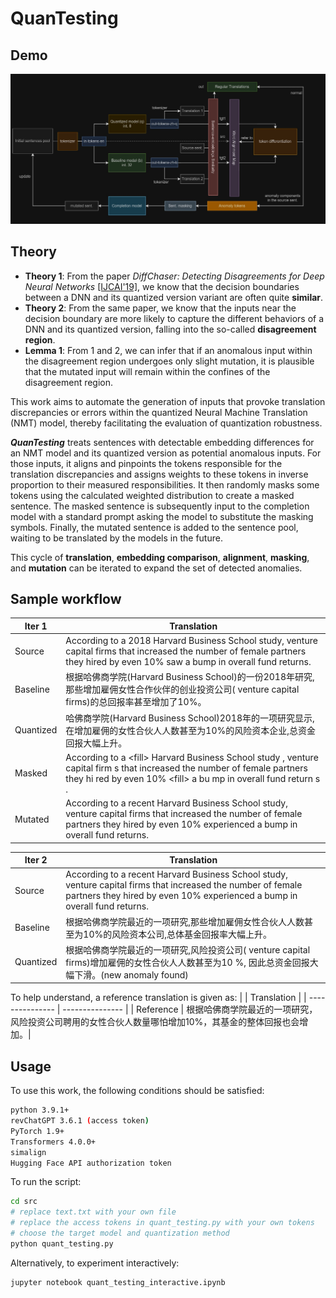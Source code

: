 # QuanTesting
## Demo
![Demo](https://github.com/xyliu-cs/QuanTesting/blob/8d285118f8668cbcc10e58bf95dec39ecf7358be/dark.jpg)

## Theory
* **Theory 1**: From the paper *DiffChaser: Detecting Disagreements for Deep Neural Networks* [\[IJCAI'19\]](https://www.ijcai.org/proceedings/2019/0800.pdf), we know that the decision boundaries between a DNN and its quantized version variant are often quite **similar**.
* **Theory 2**: From the same paper, we know that the inputs near the decision boundary are more likely to capture the different behaviors of a DNN and its quantized version, falling into the so-called **disagreement region**.
* **Lemma 1**: From 1 and 2, we can infer that if an anomalous input within the disagreement region undergoes only slight mutation, it is plausible that the mutated input will remain within the confines of the disagreement region.

This work aims to automate the generation of inputs that provoke translation discrepancies or errors within the quantized Neural Machine Translation (NMT) model, thereby facilitating the evaluation of quantization robustness.  
  
**_QuanTesting_** treats sentences with detectable embedding differences for an NMT model and its quantized version as potential anomalous inputs. For those inputs, it aligns and pinpoints the tokens responsible for the translation discrepancies and assigns weights to these tokens in inverse proportion to their measured responsibilities. It then randomly masks some tokens using the calculated weighted distribution to create a masked sentence. The masked sentence is subsequently input to the completion model with a standard prompt asking the model to substitute the masking symbols. Finally, the mutated sentence is added to the sentence pool, waiting to be translated by the models in the future.
  
This cycle of **translation**, **embedding comparison**, **alignment**, **masking**, and **mutation** can be iterated to expand the set of detected anomalies.

## Sample workflow
| Iter 1 | Translation | 
| --------------- | --------------- | 
| Source    | According to a 2018 Harvard Business School study, venture capital firms that increased the number of female partners they hired by even 10% saw a bump in overall fund returns.|
| Baseline  | 根据哈佛商学院(Harvard Business School)的一份2018年研究,那些增加雇佣女性合作伙伴的创业投资公司( venture capital firms)的总回报率甚至增加了10%。|  
| Quantized | 哈佛商学院(Harvard Business School)2018年的一项研究显示,在增加雇佣的女性合伙人人数甚至为10%的风险资本企业,总资金回报大幅上升。 |  
| Masked    | According to a \<fill\> Harvard Business School study , venture capital firm s that increased the number of female partners they hi red by even 10% \<fill\> a bu mp in overall fund return s .|  
| Mutated   | According to a recent Harvard Business School study, venture capital firms that increased the number of female partners they hired by even 10% experienced a bump in overall fund returns.|  


| Iter 2 | Translation | 
| --------------- | --------------- | 
| Source    | According to a recent Harvard Business School study, venture capital firms that increased the number of female partners they hired by even 10% experienced a bump in overall fund returns.|  
| Baseline  | 根据哈佛商学院最近的一项研究,那些增加雇佣女性合伙人人数甚至为10%的风险资本公司,总体基金回报率大幅上升。|  
| Quantized | 根据哈佛商学院最近的一项研究,风险投资公司( venture capital firms)增加雇佣的女性合伙人人数甚至为10 %, 因此总资金回报大幅下滑。(new anomaly found) |  


To help understand, a reference translation is given as:
|           | Translation | 
| --------------- | --------------- | 
| Reference | 根据哈佛商学院最近的一项研究，风险投资公司聘用的女性合伙人数量哪怕增加10%，其基金的整体回报也会增加。|


## Usage
To use this work, the following conditions should be satisfied:
```bash
python 3.9.1+
revChatGPT 3.6.1 (access token)
PyTorch 1.9+
Transformers 4.0.0+
simalign
Hugging Face API authorization token 
```


To run the script:
```bash
cd src
# replace text.txt with your own file
# replace the access tokens in quant_testing.py with your own tokens
# choose the target model and quantization method
python quant_testing.py
```
Alternatively, to experiment interactively:
```bash
jupyter notebook quant_testing_interactive.ipynb
```
